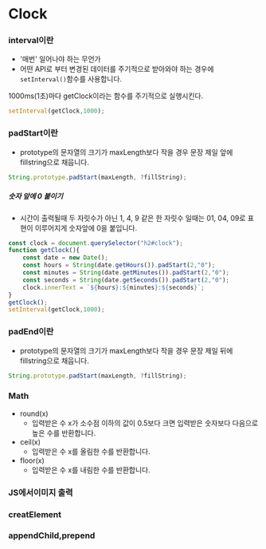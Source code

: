 # Clock
### interval이란
+ '매번' 일어나야 하는 무언가
+ 어떤 API로 부터 변경된 데이터를 주기적으로 받아와야 하는 경우에 `setInterval()`함수를 사용합니다.

1000ms(1초)마다 getClock이라는 함수를 주기적으로 실행시킨다.
```js
setInterval(getClock,1000);
```
### padStart이란
+ prototype의 문자열의 크기가 maxLength보다 작을 경우 문장 제일 앞에 fillstring으로 채웁니다.
```js
String.prototype.padStart(maxLength, ?fillString);
```
##### 숫자 앞에 0 붙이기
+ 시간이 출력될때 두 자릿수가 아닌 1, 4, 9 같은 한 자릿수 일때는 01, 04, 09로 표현이 이루어지게 숫자앞에 0을 붙입니다.
```js
const clock = document.querySelector("h2#clock");
function getClock(){
    const date = new Date();
    const hours = String(date.getHours()).padStart(2,"0");
    const minutes = String(date.getMinutes()).padStart(2,"0");
    const seconds = String(date.getSeconds()).padStart(2,"0");
    clock.innerText = `${hours}:${minutes}:${seconds}`;
}
getClock();
setInterval(getClock,1000);
```
### padEnd이란
+ prototype의 문자열의 크기가 maxLength보다 작을 경우 문장 제일 뒤에 fillstring으로 채웁니다.
```js
String.prototype.padStart(maxLength, ?fillString);
```
### Math
+ round(x)
    + 입력받은 수 x가 소수점 이하의 값이 0.5보다 크면 입력받은 숫자보다 다음으로 높은 수를 반환합니다.
+ ceil(x)
    + 입력받은 수 x를 올림한 수를 반환합니다.
+ floor(x)
    + 입력받은 수 x를 내림한 수를 반환합니다.
### JS에서이미지 출력
### creatElement
### appendChild,prepend